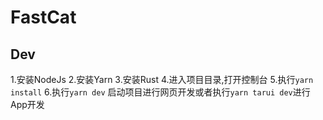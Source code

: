 # FastCat

## Dev

1.安装NodeJs
2.安装Yarn
3.安装Rust
4.进入项目目录,打开控制台
5.执行`yarn install`
6.执行`yarn dev` 启动项目进行网页开发或者执行`yarn tarui dev`进行App开发